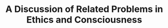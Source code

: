 ---
title: "A Discussion of Related Problems in Ethics and Consciousness"
category: personal
excerpt: "In this presentation, I relate the hard problem of consciousness to an equivalently hard problem in ethics, meta-ethical nihilism, and argue for strict naturalistic ethical reductionism as a mechanism for expanding our moral circle."
slidesurl: "/files/ethics_consciousness.pdf"
---
